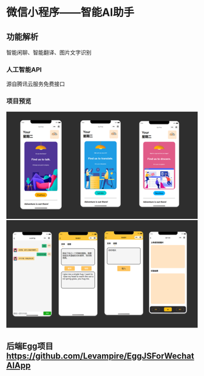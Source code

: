 # 微信小程序——智能AI助手
## 功能解析
智能闲聊、智能翻译、图片文字识别
### 人工智能API 
源自腾讯云服务免费接口
### 项目预览
![IMGMAIN.png](IMGMAIN.png)
![IMG_II.png](IMG_II.png)
## 后端Egg项目 https://github.com/Levampire/EggJSForWechatAIApp
